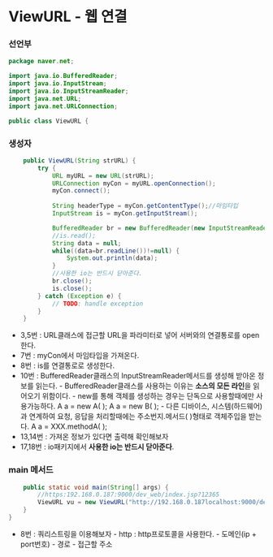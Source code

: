 # ViewURL - 웹 연결

### 선언부

```java
package naver.net;

import java.io.BufferedReader;
import java.io.InputStream;
import java.io.InputStreamReader;
import java.net.URL;
import java.net.URLConnection;

public class ViewURL {
```

### 생성자

```java
	public ViewURL(String strURL) {
		try {
			URL myURL = new URL(strURL);
			URLConnection myCon = myURL.openConnection();
			myCon.connect();
			
			String headerType = myCon.getContentType();//마임타입
			InputStream is = myCon.getInputStream();

			BufferedReader br = new BufferedReader(new InputStreamReader(is));
			//is.read();
			String data = null;
			while((data=br.readLine())!=null) {
				System.out.println(data);
			}
			//사용한 io는 반드시 닫아준다.
			br.close();
			is.close();
		} catch (Exception e) {
			// TODO: handle exception
		}
	}
```

* 3,5번 : URL클래스에 접근할 URL을 파라미터로 넣어 서버와의 연결통로를 open한다.
* 7번 : myCon에서 마임타입을 가져온다.
* 8번 : is를 연결통로로 생성한다.
* 10번 : BufferedReader클래스의 InputStreamReader메서드를 생성해 받아온 정보를 읽는다. - BufferedReader클래스를 사용하는 이유는 **소스의 모든 라인**을 읽어오기 위함이다. - new를 통해 객체를 생성하는 경우는 단독으로 사용할때에만 사용가능하다.   A a = new A\( \);   A a = new B\( \); - 다른 디바이스, 시스템\(하드웨어\)과 연계하여 요청, 응답을 처리할때에는 주소번지.메서드\( \)형태로 객체주입을 받는다.   A a = XXX.methodA\( \);
* 13,14번 : 가져온 정보가 있다면 출력해 확인해보자
* 17,18번 : io패키지에서 **사용한 io는 반드시 닫아준다**.

### main 메서드

```java
	public static void main(String[] args) {
		//https:192.168.0.187:9000/dev_web/index.jsp?12365
		ViewURL vu = new ViewURL("http://192.168.0.187localhost:9000/dev_web/index.jsp");
	}
}
```

* 8번 : 쿼리스트링을 이용해보자 - http : http프로토콜을 사용한다. - 도메인\(ip + port번호\) - 경로 - 접근할 주소

